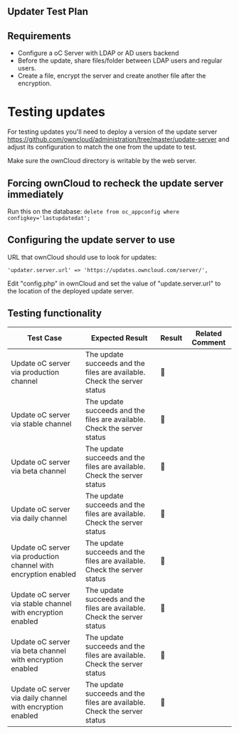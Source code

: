 ## Updater Test Plan


## Requirements

* Configure a oC Server with LDAP or AD users backend
* Before the update, share files/folder between LDAP users and regular users.
* Create a file, encrypt the server and create another file after the encryption.


# Testing updates

For testing updates you'll need to deploy a version of the update server https://github.com/owncloud/administration/tree/master/update-server and adjust its configuration to match the one from the update to test.

Make sure the ownCloud directory is writable by the web server.

## Forcing ownCloud to recheck the update server immediately

Run this on the database: `delete from oc_appconfig where configkey='lastupdatedat';`

## Configuring the update server to use

URL that ownCloud should use to look for updates: 

`'updater.server.url' => 'https://updates.owncloud.com/server/',`

Edit "config.php" in ownCloud and set the value of "update.server.url" to the location of the deployed update server.

## Testing functionality



| Test Case                                | Expected Result                          | Result         | Related Comment |
| ---------------------------------------- | ---------------------------------------- | -------------- | --------------- |
| Update oC server via production channel | The update succeeds and the files are available. Check the server status | :construction: |                 |
| Update oC server via stable channel | The update succeeds and the files are available. Check the server status | :construction: |                 |
| Update oC server via beta channel | The update succeeds and the files are available. Check the server status| :construction: |                 |
| Update oC server via daily channel | The update succeeds and the files are available. Check the server status | :construction: |                 |
| Update oC server via production channel with encryption enabled | The update succeeds and the files are available. Check the server status | :construction: |                 |
| Update oC server via stable channel with encryption enabled | The update succeeds and the files are available. Check the server status | :construction: |                 |
| Update oC server via beta channel with encryption enabled | The update succeeds and the files are available. Check the server status| :construction: |                 |
| Update oC server via daily channel with encryption enabled | The update succeeds and the files are available. Check the server status | :construction: |                 |
